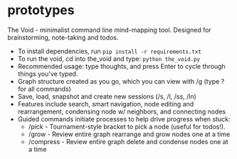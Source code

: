 # prototypes

The Void - minimalist command line mind-mapping tool. Designed for brainstorming, note-taking and todos.
- To install dependencies, run ```pip install -r requirements.txt```
- To run the void, cd into the_void and type: ```python the_void.py```
- Recommended usage: type thoughts, and press Enter to cycle through things you've typed.
- Graph structure created as you go, which you can view with /g (type ? for all commands)
- Save, load, snapshot and create new sessions (/s, /l, /ss, /ln)
- Features include search, smart navigation, node editing and rearrangement, condensing node w/ neighbors, and connecting nodes
- Guided commands initiate processes to help drive progress when stuck:
  - /pick - Tournament-style bracket to pick a node (useful for todos!).
  - /grow - Review entire graph rearrange and grow nodes one at a time
  - /compress - Review entire graph delete and condense nodes one at a time

